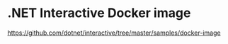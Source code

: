 # .NET Interactive Docker image
https://github.com/dotnet/interactive/tree/master/samples/docker-image
